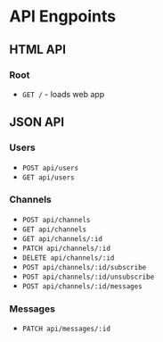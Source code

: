# API Engpoints

## HTML API

### Root

- `GET /` - loads web app

## JSON API

### Users

- `POST api/users`
- `GET api/users`

### Channels

- `POST api/channels`
- `GET api/channels`
- `GET api/channels/:id`
- `PATCH api/channels/:id`
- `DELETE api/channels/:id`
- `POST api/channels/:id/subscribe`
- `POST api/channels/:id/unsubscribe`
- `POST api/channels/:id/messages`

### Messages
- `PATCH api/messages/:id`
